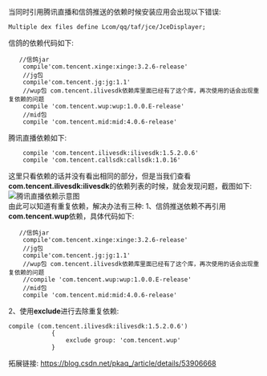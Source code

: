 
当同时引用腾讯直播和信鸽推送的依赖时候安装应用会出现以下错误:
```
Multiple dex files define Lcom/qq/taf/jce/JceDisplayer;
```
信鸽的依赖代码如下:
```
   //信鸽jar
    compile'com.tencent.xinge:xinge:3.2.6-release'
    //jg包
    compile'com.tencent.jg:jg:1.1'
    //wup包 com.tencent.ilivesdk依赖库里面已经有了这个库，再次使用的话会出现重复依赖的问题
    compile 'com.tencent.wup:wup:1.0.0.E-release'
    //mid包
    compile 'com.tencent.mid:mid:4.0.6-release'
```
腾讯直播依赖如下:
```
    compile 'com.tencent.ilivesdk:ilivesdk:1.5.2.0.6'
    compile 'com.tencent.callsdk:callsdk:1.0.16'
```
这里只看依赖的话并没有看出相同的部分，但是当我们查看**com.tencent.ilivesdk:ilivesdk**的依赖列表的时候，就会发现问题，截图如下:
</br>
![腾讯直播依赖示意图](https://github.com/mayangming/work_history/blob/master/bug_history/img/%E8%85%BE%E8%AE%AF%E7%9B%B4%E6%92%AD%E4%BE%9D%E8%B5%96%E7%A4%BA%E6%84%8F%E5%9B%BE.png)
</br>
由此可以知道有重复依赖，解决办法有三种:
1、信鸽推送依赖不再引用**com.tencent.wup**依赖，具体代码如下:
```
   //信鸽jar
    compile'com.tencent.xinge:xinge:3.2.6-release'
    //jg包
    compile'com.tencent.jg:jg:1.1'
    //wup包 com.tencent.ilivesdk依赖库里面已经有了这个库，再次使用的话会出现重复依赖的问题
    //compile 'com.tencent.wup:wup:1.0.0.E-release'
    //mid包
    compile 'com.tencent.mid:mid:4.0.6-release'
```
2、使用**exclude**进行去除重复依赖:
```
compile (com.tencent.ilivesdk:ilivesdk:1.5.2.0.6')
            {
                exclude group: 'com.tencent.wup'
            }
```
拓展链接:
https://blog.csdn.net/pkaq_/article/details/53906668
